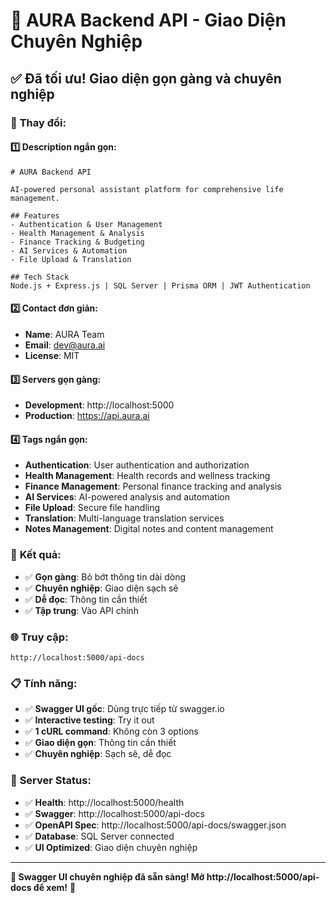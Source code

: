 # 🎨 AURA Backend API - Giao Diện Chuyên Nghiệp

## ✅ **Đã tối ưu! Giao diện gọn gàng và chuyên nghiệp**

### 🎯 **Thay đổi:**

#### 1️⃣ **Description ngắn gọn:**
```
# AURA Backend API

AI-powered personal assistant platform for comprehensive life management.

## Features
- Authentication & User Management
- Health Management & Analysis
- Finance Tracking & Budgeting
- AI Services & Automation
- File Upload & Translation

## Tech Stack
Node.js + Express.js | SQL Server | Prisma ORM | JWT Authentication
```

#### 2️⃣ **Contact đơn giản:**
- **Name**: AURA Team
- **Email**: dev@aura.ai
- **License**: MIT

#### 3️⃣ **Servers gọn gàng:**
- **Development**: http://localhost:5000
- **Production**: https://api.aura.ai

#### 4️⃣ **Tags ngắn gọn:**
- **Authentication**: User authentication and authorization
- **Health Management**: Health records and wellness tracking
- **Finance Management**: Personal finance tracking and analysis
- **AI Services**: AI-powered analysis and automation
- **File Upload**: Secure file handling
- **Translation**: Multi-language translation services
- **Notes Management**: Digital notes and content management

### 🎨 **Kết quả:**
- ✅ **Gọn gàng**: Bỏ bớt thông tin dài dòng
- ✅ **Chuyên nghiệp**: Giao diện sạch sẽ
- ✅ **Dễ đọc**: Thông tin cần thiết
- ✅ **Tập trung**: Vào API chính

### 🌐 **Truy cập:**
```
http://localhost:5000/api-docs
```

### 📋 **Tính năng:**
- ✅ **Swagger UI gốc**: Dùng trực tiếp từ swagger.io
- ✅ **Interactive testing**: Try it out
- ✅ **1 cURL command**: Không còn 3 options
- ✅ **Giao diện gọn**: Thông tin cần thiết
- ✅ **Chuyên nghiệp**: Sạch sẽ, dễ đọc

### 🚀 **Server Status:**
- ✅ **Health**: http://localhost:5000/health
- ✅ **Swagger**: http://localhost:5000/api-docs
- ✅ **OpenAPI Spec**: http://localhost:5000/api-docs/swagger.json
- ✅ **Database**: SQL Server connected
- ✅ **UI Optimized**: Giao diện chuyên nghiệp

---

**🎉 Swagger UI chuyên nghiệp đã sẵn sàng! Mở http://localhost:5000/api-docs để xem!** 🎉
